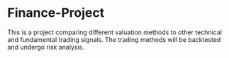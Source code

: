 # Finance-Project

This is a project comparing different valuation methods to other technical and fundamental trading signals. 
The trading methods will be backtested and undergo risk analysis. 

